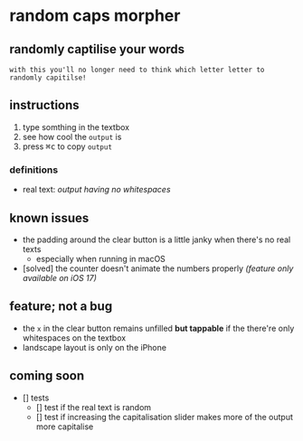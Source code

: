 #  random caps morpher

## randomly captilise your words

`with this you'll no longer need to think which letter letter to randomly capitilse!`

## instructions

1. type somthing in the textbox
2. see how cool the `output` is
3. press <kbd>⌘c</kbd> to copy `output`

### definitions
* real text: _output having no whitespaces_

## known issues
* the padding around the clear button is a little janky when there's no real texts
    * especially when running in macOS
* [solved] the counter doesn't animate the numbers properly _(feature only available on iOS 17)_
    
## feature; not a bug
* the `x` in the clear button remains unfilled __but tappable__ if the there're only whitespaces on the textbox
* landscape layout is only on the iPhone

## coming soon
* [] tests
    * [] test if the real text is random
    * [] test if increasing the capitalisation slider makes more of the output more capitalise

